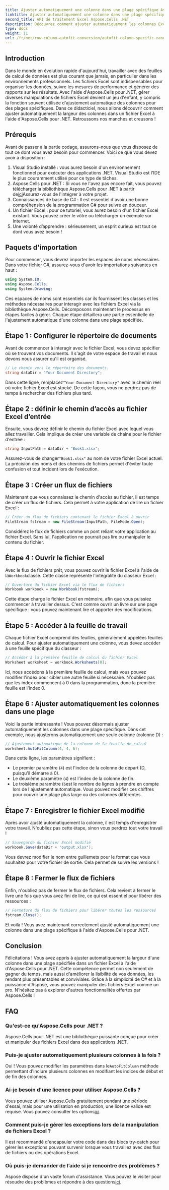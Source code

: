 ```yaml
---
title: Ajuster automatiquement une colonne dans une plage spécifique Aspose.Cells .NET
linktitle: Ajuster automatiquement une colonne dans une plage spécifique Aspose.Cells .NET
second_title: API de traitement Excel Aspose.Cells .NET
description: Découvrez comment ajuster automatiquement les colonnes Excel dans des plages spécifiques à l'aide d'Aspose.Cells pour .NET avec ce didacticiel détaillé étape par étape.
type: docs
weight: 11
url: /fr/net/row-column-autofit-conversion/autofit-column-specific-range/
---
```

## Introduction
Dans le monde en évolution rapide d'aujourd'hui, travailler avec des feuilles de calcul de données est plus courant que jamais, en particulier dans les environnements professionnels. Les fichiers Excel sont indispensables pour organiser les données, suivre les mesures de performance et générer des rapports sur les résultats. Avec l'aide d'Aspose.Cells pour .NET, gérer diverses manipulations de fichiers Excel devient un jeu d'enfant, y compris la fonction souvent utilisée d'ajustement automatique des colonnes pour des plages spécifiques. Dans ce didacticiel, nous allons découvrir comment ajuster automatiquement la largeur des colonnes dans un fichier Excel à l'aide d'Aspose.Cells pour .NET. Retroussons nos manches et creusons !
## Prérequis
Avant de passer à la partie codage, assurons-nous que vous disposez de tout ce dont vous avez besoin pour commencer. Voici ce que vous devez avoir à disposition :
1. Visual Studio installé : vous aurez besoin d'un environnement fonctionnel pour exécuter des applications .NET. Visual Studio est l'IDE le plus couramment utilisé pour ce type de tâches.
2.  Aspose.Cells pour .NET : Si vous ne l'avez pas encore fait, vous pouvez télécharger la bibliothèque Aspose.Cells pour .NET à partir de[ici](https://releases.aspose.com/cells/net/)Assurez-vous de l'intégrer à votre projet.
3. Connaissances de base de C# : Il est essentiel d'avoir une bonne compréhension de la programmation C# pour suivre en douceur.
4. Un fichier Excel : pour ce tutoriel, vous aurez besoin d'un fichier Excel existant. Vous pouvez créer le vôtre ou télécharger un exemple sur Internet.
5. Une volonté d’apprendre : sérieusement, un esprit curieux est tout ce dont vous avez besoin !
## Paquets d'importation
Pour commencer, vous devrez importer les espaces de noms nécessaires. Dans votre fichier C#, assurez-vous d'avoir les importations suivantes en haut :
```csharp
using System.IO;
using Aspose.Cells;
using System.Drawing;
```
Ces espaces de noms sont essentiels car ils fournissent les classes et les méthodes nécessaires pour interagir avec les fichiers Excel via la bibliothèque Aspose.Cells.
Décomposons maintenant le processus en étapes faciles à gérer. Chaque étape détaillera une partie essentielle de l'ajustement automatique d'une colonne dans une plage spécifiée.
## Étape 1 : Configurer le répertoire de documents
Avant de commencer à interagir avec le fichier Excel, vous devez spécifier où se trouvent vos documents. Il s'agit de votre espace de travail et nous devons nous assurer qu'il est organisé.
```csharp
// Le chemin vers le répertoire des documents.
string dataDir = "Your Document Directory";
```
 Dans cette ligne, remplacez`"Your Document Directory"` avec le chemin réel où votre fichier Excel est stocké. De cette façon, vous ne perdrez pas de temps à rechercher des fichiers plus tard.
## Étape 2 : définir le chemin d’accès au fichier Excel d’entrée
Ensuite, vous devrez définir le chemin du fichier Excel avec lequel vous allez travailler. Cela implique de créer une variable de chaîne pour le fichier d'entrée :
```csharp
string InputPath = dataDir + "Book1.xlsx";
```
 Assurez-vous de changer`"Book1.xlsx"` au nom de votre fichier Excel actuel. La précision des noms et des chemins de fichiers permet d'éviter toute confusion et tout incident lors de l'exécution.
## Étape 3 : Créer un flux de fichiers
Maintenant que vous connaissez le chemin d'accès au fichier, il est temps de créer un flux de fichiers. Cela permet à votre application de lire un fichier Excel :
```csharp
// Créer un flux de fichiers contenant le fichier Excel à ouvrir
FileStream fstream = new FileStream(InputPath, FileMode.Open);
```
Considérez le flux de fichiers comme un pont reliant votre application au fichier Excel. Sans lui, l'application ne pourrait pas lire ou manipuler le contenu du fichier.
## Étape 4 : Ouvrir le fichier Excel
 Avec le flux de fichiers prêt, vous pouvez ouvrir le fichier Excel à l'aide de la`Workbook`classe. Cette classe représente l'intégralité du classeur Excel :
```csharp
// Ouverture du fichier Excel via le flux de fichiers
Workbook workbook = new Workbook(fstream);
```
Cette étape charge le fichier Excel en mémoire, afin que vous puissiez commencer à travailler dessus. C'est comme ouvrir un livre sur une page spécifique : vous pouvez maintenant lire et apporter des modifications.
## Étape 5 : Accéder à la feuille de travail 
Chaque fichier Excel comprend des feuilles, généralement appelées feuilles de calcul. Pour ajuster automatiquement une colonne, vous devez accéder à une feuille spécifique du classeur :
```csharp
// Accéder à la première feuille de calcul du fichier Excel
Worksheet worksheet = workbook.Worksheets[0];
```
Ici, nous accédons à la première feuille de calcul, mais vous pouvez modifier l'index pour cibler une autre feuille si nécessaire. N'oubliez pas que les index commencent à 0 dans la programmation, donc la première feuille est l'index 0.
## Étape 6 : Ajuster automatiquement les colonnes dans une plage
Voici la partie intéressante ! Vous pouvez désormais ajuster automatiquement les colonnes dans une plage spécifique. Dans cet exemple, nous ajusterons automatiquement une seule colonne (colonne D) :
```csharp
// Ajustement automatique de la colonne de la feuille de calcul
worksheet.AutoFitColumn(4, 4, 6);
```
Dans cette ligne, les paramètres signifient :
- Le premier paramètre (`4`) est l'indice de la colonne de départ (D, puisqu'il démarre à 0).
- Le deuxième paramètre (`4`) est l'index de la colonne de fin.
- Le troisième paramètre (`6`est le nombre de lignes à prendre en compte lors de l'ajustement automatique.
Vous pouvez modifier ces chiffres pour couvrir une plage plus large ou des colonnes différentes.
## Étape 7 : Enregistrer le fichier Excel modifié
Après avoir ajusté automatiquement la colonne, il est temps d'enregistrer votre travail. N'oubliez pas cette étape, sinon vous perdrez tout votre travail !
```csharp
// Sauvegarde du fichier Excel modifié
workbook.Save(dataDir + "output.xlsx");
```
Vous devrez modifier le nom entre guillemets pour le format que vous souhaitez pour votre fichier de sortie. Cela permet de suivre les versions !
## Étape 8 : Fermer le flux de fichiers
Enfin, n'oubliez pas de fermer le flux de fichiers. Cela revient à fermer le livre une fois que vous avez fini de lire, ce qui est essentiel pour libérer des ressources :
```csharp
// Fermeture du flux de fichiers pour libérer toutes les ressources
fstream.Close();
```
Et voilà ! Vous avez maintenant correctement ajusté automatiquement une colonne dans une plage spécifique à l'aide d'Aspose.Cells pour .NET.
## Conclusion
Félicitations ! Vous avez appris à ajuster automatiquement la largeur d'une colonne dans une plage spécifiée dans un fichier Excel à l'aide d'Aspose.Cells pour .NET. Cette compétence permet non seulement de gagner du temps, mais aussi d'améliorer la lisibilité de vos données, les rendant plus présentables et conviviales. Grâce à la simplicité de C# et à la puissance d'Aspose, vous pouvez manipuler des fichiers Excel comme un pro. N'hésitez pas à explorer d'autres fonctionnalités offertes par Aspose.Cells !
## FAQ
### Qu'est-ce qu'Aspose.Cells pour .NET ?
Aspose.Cells pour .NET est une bibliothèque puissante conçue pour créer et manipuler des fichiers Excel dans des applications .NET.
### Puis-je ajuster automatiquement plusieurs colonnes à la fois ?
 Oui ! Vous pouvez modifier les paramètres dans le`AutoFitColumn` méthode permettant d'inclure plusieurs colonnes en modifiant les indices de début et de fin des colonnes.
### Ai-je besoin d'une licence pour utiliser Aspose.Cells ?
 Vous pouvez utiliser Aspose.Cells gratuitement pendant une période d'essai, mais pour une utilisation en production, une licence valide est requise. Vous pouvez consulter les options[ici](https://purchase.aspose.com/buy).
### Comment puis-je gérer les exceptions lors de la manipulation de fichiers Excel ?
Il est recommandé d'encapsuler votre code dans des blocs try-catch pour gérer les exceptions pouvant survenir lorsque vous travaillez avec des flux de fichiers ou des opérations Excel.
### Où puis-je demander de l’aide si je rencontre des problèmes ?
 Aspose dispose d'un vaste forum d'assistance. Vous pouvez le visiter pour résoudre des problèmes et répondre à des questions[ici](https://forum.aspose.com/c/cells/9).
